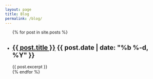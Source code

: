 ```yaml
---
layout: page
title: Blog
permalink: /blog/
---
```


<ul class="post-list">
{% for post in site.posts %}
  <li>
	<h2>
	  <a class="page-heading" href="{{ post.url | prepend: site.baseurl }}">{{ post.title }}</a> <span class="post-meta">{{ post.date | date: "%b %-d, %Y" }}</span>
	</h2>
	{{ post.excerpt }}
  </li>
{% endfor %}
</ul>